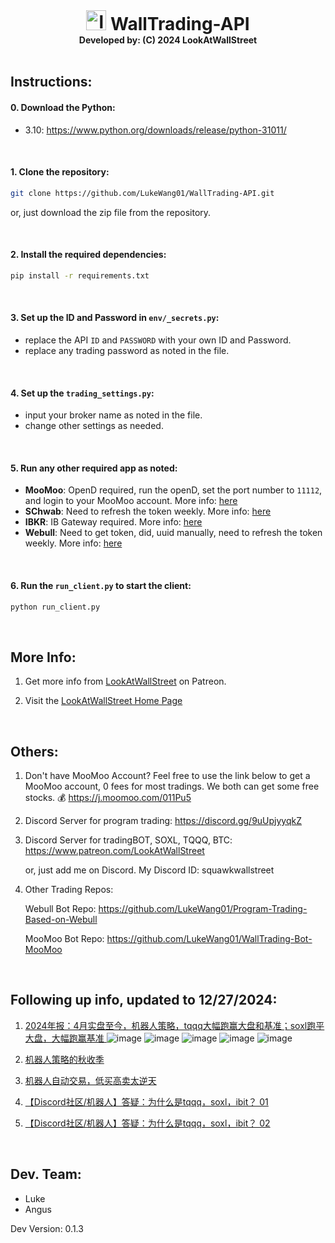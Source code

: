 <h1 align="center" style="margin: 0 auto 0 auto;"> 
   <img width="32" src="https://lookatwallstreet.notion.site/image/https%3A%2F%2Fprod-files-secure.s3.us-west-2.amazonaws.com%2F0472a71b-02f2-43f2-b650-2ae94ae1fb5b%2Fc0e93390-aca9-4f7a-8b36-8a66ec8d925f%2F%25E5%25BE%25AE%25E4%25BF%25A1%25E6%2588%25AA%25E5%259B%25BE_20240930173619.png?table=block&id=1296853c-146c-8096-bb90-d38181edfea5&spaceId=0472a71b-02f2-43f2-b650-2ae94ae1fb5b&width=600&userId=&cache=v2" alt="logo" >  
   WallTrading-API
</h1>
<h4 align="center" style="margin: 0 auto 0 auto;">
Developed by: (C) 2024 LookAtWallStreet
</h4>

<br>

## Instructions:

#### 0. Download the Python:
   - 3.10: https://www.python.org/downloads/release/python-31011/

<br>

#### 1. Clone the repository:

   ```bash
   git clone https://github.com/LukeWang01/WallTrading-API.git
   ```

or, just download the zip file from the repository.

<br>

#### 2. Install the required dependencies:

   ```bash
   pip install -r requirements.txt
   ```

<br>

#### 3. Set up the ID and Password in `env/_secrets.py`:
   - replace the API `ID` and `PASSWORD` with your own ID and Password.
   - replace any trading password as noted in the file. 

<br>

#### 4. Set up the `trading_settings.py`:
   - input your broker name as noted in the file.
   - change other settings as needed.

<br>

#### 5. Run any other required app as noted:
   - **MooMoo**: OpenD required, run the openD, set the port number to `11112`, and login to your MooMoo account. More info: [here](https://github.com/LukeWang01/WallTrading-Bot-MooMoo)
   - **SChwab**: Need to refresh the token weekly. More info: [here](https://github.com/angustar/schwab-generate-token)
   - **IBKR**: IB Gateway required. More info: [here](https://www.interactivebrokers.com/en/trading/ibgateway-stable.php?)
   - **Webull**: Need to get token, did, uuid manually, need to refresh the token weekly. More info: [here](https://github.com/LukeWang01/Program-Trading-Based-on-Webull/blob/main/docs/first_run_setup.md)

<br>


#### 6. Run the `run_client.py` to start the client:
   ```bash
   python run_client.py
   ```

<br>

## More Info:
1. Get more info from [LookAtWallStreet](https://www.patreon.com/LookAtWallStreet) on Patreon.

2. Visit the [LookAtWallStreet Home Page](https://lookatwallstreet.notion.site/11d6853c146c800992f2dcb48d18516d)



<br>

## Others:

1. Don't have MooMoo Account?
Feel free to use the link below to get a MooMoo account, 0 fees for most tradings. We both can get some free stocks. 💰
https://j.moomoo.com/011Pu5

2. Discord Server for program trading: https://discord.gg/9uUpjyyqkZ

3. Discord Server for tradingBOT, SOXL, TQQQ, BTC: https://www.patreon.com/LookAtWallStreet

   or, just add me on Discord. My Discord ID: squawkwallstreet

4. Other Trading Repos:
   
   Webull Bot Repo: https://github.com/LukeWang01/Program-Trading-Based-on-Webull
   
   MooMoo Bot Repo: https://github.com/LukeWang01/WallTrading-Bot-MooMoo

<br>

## Following up info, updated to 12/27/2024:

1. [2024年报：4月实盘至今，机器人策略，tqqq大幅跑赢大盘和基准；soxl跑平大盘，大幅跑赢基准
](https://mp.weixin.qq.com/s/4Vn2HsClTCQUYLJKiS5q_w)
![image](https://github.com/user-attachments/assets/69cab4ee-0eab-4908-8de3-5b1dc016ce10)
![image](https://github.com/user-attachments/assets/34b5ee1f-2dcd-4d70-9d8b-1793ba7b950f)
![image](https://github.com/user-attachments/assets/fc2faa15-d8ff-4d98-9be0-86b38a3be2f0)
![image](https://github.com/user-attachments/assets/09480e6d-288e-4439-b59c-afe866be6d76)
![image](https://github.com/user-attachments/assets/c868b0ea-499f-4014-bf03-d44117e15b80)


2. [机器人策略的秋收季](https://mp.weixin.qq.com/s?__biz=MzU2MDU4MjQ0NQ==&mid=2247487388&idx=1&sn=d235435f4acfd8a28913459f0f16dbf4&scene=21#wechat_redirect)

3. [机器人自动交易，低买高卖太逆天](https://mp.weixin.qq.com/s?__biz=MzU2MDU4MjQ0NQ==&mid=2247487356&idx=1&sn=827122f16e553cc4bbe006430383092a&scene=21#wechat_redirect)

4. [【Discord社区/机器人】答疑：为什么是tqqq，soxl，ibit？ 01](https://mp.weixin.qq.com/s?__biz=MzU2MDU4MjQ0NQ==&mid=2247487090&idx=1&sn=2d5ed32af45b0bd351bbf2575b1d375f&scene=21#wechat_redirect)
 
5. [【Discord社区/机器人】答疑：为什么是tqqq，soxl，ibit？ 02](https://mp.weixin.qq.com/s?__biz=MzU2MDU4MjQ0NQ==&mid=2247487100&idx=1&sn=5ead89f4ef5dcd94d412873d66ecb6cf&scene=21#wechat_redirect)

<br>

## Dev. Team:
- Luke
- Angus

Dev Version: 0.1.3

